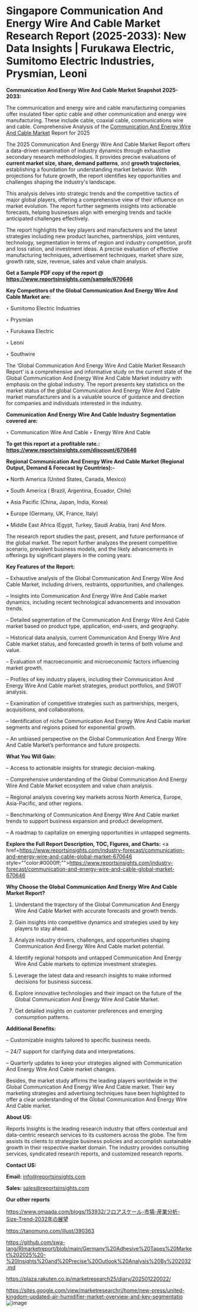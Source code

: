 # Singapore Communication And Energy Wire And Cable Market Research Report (2025-2033): New Data Insights | Furukawa Electric, Sumitomo Electric Industries, Prysmian, Leoni

<strong>Communication And Energy Wire And Cable Market Snapshot 2025-2033:</strong>

The communication and energy wire and cable manufacturing companies offer insulated fiber optic cable and other communication and energy wire manufacturing. These include cable, coaxial cable, communications wire and cable. Comprehensive Analysis of the <a href=https://www.reportsinsights.com/sample/670646>Communication And Energy Wire And Cable Market</a> Report for 2025

The 2025 Communication And Energy Wire And Cable Market Report offers a data-driven examination of industry dynamics through exhaustive secondary research methodologies. It provides precise evaluations of <strong>current market size, share, demand patterns</strong>, and <strong>growth trajectories</strong>, establishing a foundation for understanding market behavior. With projections for future growth, the report identifies key opportunities and challenges shaping the industry's landscape.

This analysis delves into strategic trends and the competitive tactics of major global players, offering a comprehensive view of their influence on market evolution. The report further segments insights into actionable forecasts, helping businesses align with emerging trends and tackle anticipated challenges effectively.

The report highlights the key players and manufacturers and the latest strategies including new product launches, partnerships, joint ventures, technology, segmentation in terms of region and industry competition, profit and loss ration, and investment ideas. A precise evaluation of effective manufacturing techniques, advertisement techniques, market share size, growth rate, size, revenue, sales and value chain analysis.

<strong>Get a Sample PDF copy of the report @ <a href=https://www.reportsinsights.com/sample/670646 style=color:#0000ff;>https://www.reportsinsights.com/sample/670646</a></strong>

<strong>Key Competitors of the Global Communication And Energy Wire And Cable Market are:</strong>

‣ Sumitomo Electric Industries

‣ Prysmian

‣ Furukawa Electric

‣ Leoni

‣ Southwire

The ‘Global Communication And Energy Wire And Cable Market Research Report’ is a comprehensive and informative study on the current state of the Global Communication And Energy Wire And Cable Market industry with emphasis on the global industry. The report presents key statistics on the market status of the global Communication And Energy Wire And Cable market manufacturers and is a valuable source of guidance and direction for companies and individuals interested in the industry.

<strong>Communication And Energy Wire And Cable Industry Segmentation covered are:</strong>

‣ Communication Wire And Cable
‣ Energy Wire And Cable

<strong>To get this report at a profitable rate.: <a href=https://www.reportsinsights.com/discount/670646 style=color:#0000ff;>https://www.reportsinsights.com/discount/670646</a></strong>

<strong>Regional Communication And Energy Wire And Cable Market (Regional Output, Demand &amp; Forecast by Countries):-</strong>

• North America (United States, Canada, Mexico)

• South America ( Brazil, Argentina, Ecuador, Chile)

• Asia Pacific (China, Japan, India, Korea)

• Europe (Germany, UK, France, Italy)

• Middle East Africa (Egypt, Turkey, Saudi Arabia, Iran) And More.

The research report studies the past, present, and future performance of the global market. The report further analyzes the present competitive scenario, prevalent business models, and the likely advancements in offerings by significant players in the coming years.

<strong>Key Features of the Report:</strong>

– Exhaustive analysis of the Global Communication And Energy Wire And Cable Market, including drivers, restraints, opportunities, and challenges.

– Insights into Communication And Energy Wire And Cable market dynamics, including recent technological advancements and innovation trends.

– Detailed segmentation of the Communication And Energy Wire And Cable market based on product type, application, end-users, and geography.

– Historical data analysis, current Communication And Energy Wire And Cable market status, and forecasted growth in terms of both volume and value.

– Evaluation of macroeconomic and microeconomic factors influencing market growth.

– Profiles of key industry players, including their Communication And Energy Wire And Cable market strategies, product portfolios, and SWOT analysis.

– Examination of competitive strategies such as partnerships, mergers, acquisitions, and collaborations.

– Identification of niche Communication And Energy Wire And Cable market segments and regions poised for exponential growth.

– An unbiased perspective on the Global Communication And Energy Wire And Cable Market’s performance and future prospects.

<strong>What You Will Gain:</strong>

– Access to actionable insights for strategic decision-making.

– Comprehensive understanding of the Global Communication And Energy Wire And Cable Market ecosystem and value chain analysis.

– Regional analysis covering key markets across North America, Europe, Asia-Pacific, and other regions.

– Benchmarking of Communication And Energy Wire And Cable market trends to support business expansion and product development.

– A roadmap to capitalize on emerging opportunities in untapped segments.

<strong>Explore the Full Report Description, TOC, Figures, and Charts:</strong>
<a href=https://www.reportsinsights.com/industry-forecast/communication-and-energy-wire-and-cable-global-market-670646 style=""color:#0000ff;"">https://www.reportsinsights.com/industry-forecast/communication-and-energy-wire-and-cable-global-market-670646</a>

<strong>Why Choose the Global Communication And Energy Wire And Cable Market Report?</strong>

1. Understand the trajectory of the Global Communication And Energy Wire And Cable Market with accurate forecasts and growth trends.

2. Gain insights into competitive dynamics and strategies used by key players to stay ahead.

3. Analyze industry drivers, challenges, and opportunities shaping Communication And Energy Wire And Cable market potential.

4. Identify regional hotspots and untapped Communication And Energy Wire And Cable markets to optimize investment strategies.

5. Leverage the latest data and research insights to make informed decisions for business success.

6. Explore innovative technologies and their impact on the future of the Global Communication And Energy Wire And Cable Market.

7. Get detailed insights on customer preferences and emerging consumption patterns.

<strong>Additional Benefits:</strong>

– Customizable insights tailored to specific business needs.

– 24/7 support for clarifying data and interpretations.

– Quarterly updates to keep your strategies aligned with Communication And Energy Wire And Cable market changes.

Besides, the market study affirms the leading players worldwide in the Global Communication And Energy Wire And Cable market. Their key marketing strategies and advertising techniques have been highlighted to offer a clear understanding of the Global Communication And Energy Wire And Cable market.

<strong><strong>About US</strong>:</strong>

Reports Insights is the leading research industry that offers contextual and data-centric research services to its customers across the globe. The firm assists its clients to strategize business policies and accomplish sustainable growth in their respective market domain. The industry provides consulting services, syndicated research reports, and customized research reports.

<strong>Contact US:</strong>

<p class=><b>Email:</b> <a href=mailto:info@reportsinsights.com>info@reportsinsights.com</a></p>
<p class=><b>Sales:</b> <a href=mailto:sales@reportsinsights.com>sales@reportsinsights.com</a></p>

<strong>Our other reports</strong>

<a href=https://www.omaada.com/blogs/153932/フロアスケール-市場-産業分析-Size-Trend-2032年の展望>https://www.omaada.com/blogs/153932/フロアスケール-市場-産業分析-Size-Trend-2032年の展望</a>

<a href=https://tanomuno.com/illust/390363>https://tanomuno.com/illust/390363</a>

<a href=https://github.com/swa-lang/RImarketreport/blob/main/Germany%20Adhesive%20Tapes%20Market%202025%20-%20Insights%20and%20Precise%20Outlook%20Analysis%20By%202032.md>https://github.com/swa-lang/RImarketreport/blob/main/Germany%20Adhesive%20Tapes%20Market%202025%20-%20Insights%20and%20Precise%20Outlook%20Analysis%20By%202032.md</a>

<a href=https://plaza.rakuten.co.jp/marketresearch25/diary/202501220022/>https://plaza.rakuten.co.jp/marketresearch25/diary/202501220022/</a>

<a href=https://sites.google.com/view/marketresearchri/home/new-press/united-kingdom-updated-air-humidifier-market-overview-and-key-segmentatio>https://sites.google.com/view/marketresearchri/home/new-press/united-kingdom-updated-air-humidifier-market-overview-and-key-segmentatio</a>
![image](https://github.com/user-attachments/assets/8fbeb795-45cf-4ecb-a35b-b6cd4d493013)
